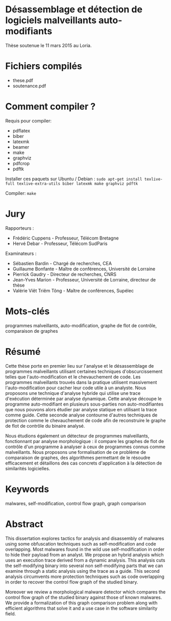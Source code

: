 # Désassemblage et détection de logiciels malveillants auto-modifiants

Thèse soutenue le 11 mars 2015 au Loria.

# Fichiers compilés
- these.pdf
- soutenance.pdf

# Comment compiler ?
Requis pour compiler:
- pdflatex
- biber
- latexmk
- beamer
- make
- graphviz
- pdfcrop
- pdftk

Installer ces paquets sur Ubuntu / Debian :
`sudo apt-get install texlive-full texlive-extra-utils biber latexmk make graphviz pdftk`

Compiler:
`make`

# Jury
Rapporteurs :
- Frédéric Cuppens - Professeur, Télécom Bretagne
- Hervé Debar - Professeur, Télécom SudParis

Examinateurs :
- Sébastien Bardin - Chargé de recherches, CEA
- Guillaume Bonfante - Maître de conférences, Université de Lorraine
- Pierrick Gaudry - Directeur de recherches, CNRS
- Jean-Yves Marion - Professeur, Université de Lorraine, directeur de thèse
- Valérie Viêt Triêm Tông - Maître de conférences, Supélec

# Mots-clés
programmes malveillants, auto-modification, graphe de flot de contrôle, comparaison de graphes

# Résumé
Cette thèse porte en premier lieu sur l'analyse et le désassemblage de programmes malveillants utilisant certaines techniques d'obscurcissement telles que l'auto-modification et le chevauchement de code. Les programmes malveillants trouvés dans la pratique utilisent massivement l'auto-modification pour cacher leur code utile à  un analyste. Nous proposons une technique d'analyse hybride qui utilise une trace d'exécution déterminée par analyse dynamique. Cette analyse découpe le programme auto-modifiant en plusieurs sous-parties non auto-modifiantes que nous pouvons alors étudier par analyse statique en utilisant la trace comme guide. Cette seconde analyse contourne d'autres techniques de protection comme le chevauchement de code afin de reconstruire le graphe de flot de contrôle du binaire analysé.

Nous étudions également un détecteur de programmes malveillants, fonctionnant par analyse morphologique : il compare les graphes de flot de contrôle d'un programme à analyser à ceux de programmes connus comme malveillants. Nous proposons une formalisation de ce problème de comparaison de graphes, des algorithmes permettant de le résoudre efficacement et détaillons des cas concrets d'application à la détection de similarités logicielles.

# Keywords
malwares, self-modification, control flow graph, graph comparison

# Abstract
This dissertation explores tactics for analysis and disassembly of malwares using some obfuscation techniques such as self-modification and code overlapping. Most malwares found in the wild use self-modification in order to hide their payload from an analyst. We propose an hybrid analysis which uses an execution trace derived from a dynamic analysis. This analysis cuts the self-modifying binary into several non self-modifying parts that we can examine through a static analysis using the trace as a guide. This second analysis circumvents more protection techniques such as code overlapping in order to recover the control flow graph of the studied binary.

Moreover we review a morphological malware detector which compares the control flow graph of the studied binary against those of known malwares. We provide a formalization of this graph comparison problem along with efficient algorithms that solve it and a use case in the software similarity field.

